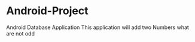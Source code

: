 # Android-Project
Android Database Application
This application will add two Numbers what are not odd
